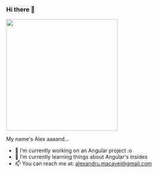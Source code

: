 ### Hi there 👋

<!--
**alexmacavei/alexmacavei** is a ✨ _special_ ✨ repository because its `README.md` (this file) appears on your GitHub profile.
![]()
-->
<img src='https://thumbs.dreamstime.com/b/programming-hand-drawn-vector-illustration-cartoon-comic-style-wild-animal-coding-profession-cute-glasses-178200701.jpg' height=300 />

My name's Alex aaaand...

- 🔭 I’m currently working on an Angular project :o
- 🌱 I’m currently learning things about Angular's insides
- 📫 You can reach me at: alexandru.macavei@gmail.com

